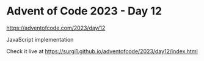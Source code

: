 # Advent of Code 2023 - Day 12

https://adventofcode.com/2023/day/12

JavaScript implementation

Check it live at https://surgi1.github.io/adventofcode/2023/day12/index.html